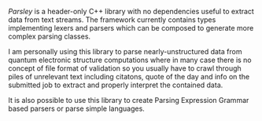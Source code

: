 _Parsley_ is a header-only C++ library with no dependencies useful to extract data from text
streams.
The framework currently contains types implementing lexers and
parsers which can be composed to generate more complex parsing classes.

I am personally using this library to parse nearly-unstructured data from quantum electronic
structure computations where in many case there is no concept of file format
of validation so you usually have to crawl through piles of unrelevant text including
citatons, quote of the day and info on the submitted job to extract and properly interpret
the contained data.

It is also possible to use this library to create Parsing Expression Grammar based
parsers or parse simple languages. 
